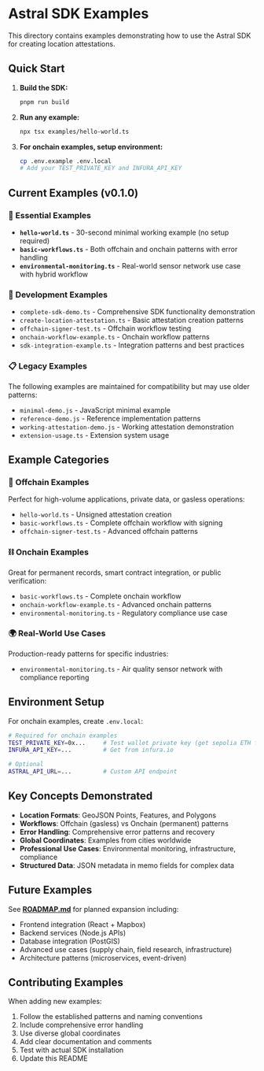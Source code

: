 # Astral SDK Examples

This directory contains examples demonstrating how to use the Astral SDK for creating location attestations.

## Quick Start

1. **Build the SDK:**
   ```bash
   pnpm run build
   ```

2. **Run any example:**
   ```bash
   npx tsx examples/hello-world.ts
   ```

3. **For onchain examples, setup environment:**
   ```bash
   cp .env.example .env.local
   # Add your TEST_PRIVATE_KEY and INFURA_API_KEY
   ```

## Current Examples (v0.1.0)

### **🚀 Essential Examples**

- **`hello-world.ts`** - 30-second minimal working example (no setup required)
- **`basic-workflows.ts`** - Both offchain and onchain patterns with error handling
- **`environmental-monitoring.ts`** - Real-world sensor network use case with hybrid workflow

### **🧪 Development Examples**

- `complete-sdk-demo.ts` - Comprehensive SDK functionality demonstration
- `create-location-attestation.ts` - Basic attestation creation patterns
- `offchain-signer-test.ts` - Offchain workflow testing
- `onchain-workflow-example.ts` - Onchain workflow patterns
- `sdk-integration-example.ts` - Integration patterns and best practices

### **📋 Legacy Examples**

The following examples are maintained for compatibility but may use older patterns:
- `minimal-demo.js` - JavaScript minimal example
- `reference-demo.js` - Reference implementation patterns
- `working-attestation-demo.js` - Working attestation demonstration
- `extension-usage.ts` - Extension system usage

## Example Categories

### **🔐 Offchain Examples**
Perfect for high-volume applications, private data, or gasless operations:
- `hello-world.ts` - Unsigned attestation creation
- `basic-workflows.ts` - Complete offchain workflow with signing
- `offchain-signer-test.ts` - Advanced offchain patterns

### **⛓️ Onchain Examples** 
Great for permanent records, smart contract integration, or public verification:
- `basic-workflows.ts` - Complete onchain workflow
- `onchain-workflow-example.ts` - Advanced onchain patterns
- `environmental-monitoring.ts` - Regulatory compliance use case

### **🌍 Real-World Use Cases**
Production-ready patterns for specific industries:
- `environmental-monitoring.ts` - Air quality sensor network with compliance reporting

## Environment Setup

For onchain examples, create `.env.local`:

```bash
# Required for onchain examples
TEST_PRIVATE_KEY=0x...     # Test wallet private key (get sepolia ETH from faucet)
INFURA_API_KEY=...         # Get from infura.io

# Optional
ASTRAL_API_URL=...         # Custom API endpoint
```

## Key Concepts Demonstrated

- **Location Formats**: GeoJSON Points, Features, and Polygons
- **Workflows**: Offchain (gasless) vs Onchain (permanent) patterns
- **Error Handling**: Comprehensive error patterns and recovery
- **Global Coordinates**: Examples from cities worldwide
- **Professional Use Cases**: Environmental monitoring, infrastructure, compliance
- **Structured Data**: JSON metadata in memo fields for complex data

## Future Examples

See **[ROADMAP.md](./ROADMAP.md)** for planned expansion including:
- Frontend integration (React + Mapbox)
- Backend services (Node.js APIs)  
- Database integration (PostGIS)
- Advanced use cases (supply chain, field research, infrastructure)
- Architecture patterns (microservices, event-driven)

## Contributing Examples

When adding new examples:
1. Follow the established patterns and naming conventions
2. Include comprehensive error handling
3. Use diverse global coordinates
4. Add clear documentation and comments
5. Test with actual SDK installation
6. Update this README